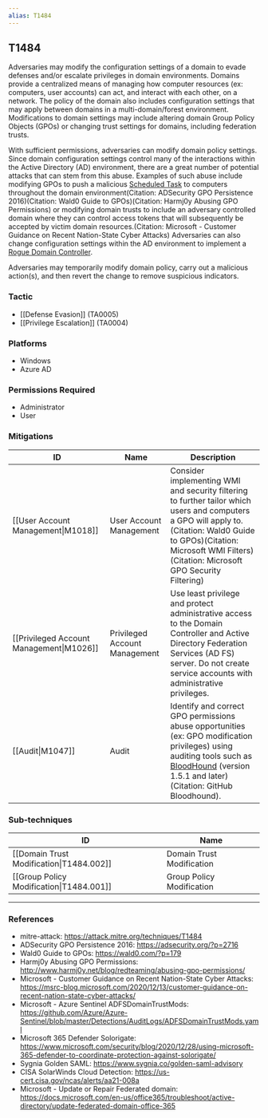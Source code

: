 ```yaml
---
alias: T1484
---
```


## T1484

Adversaries may modify the configuration settings of a domain to evade defenses and/or escalate privileges in domain environments. Domains provide a centralized means of managing how computer resources (ex: computers, user accounts) can act, and interact with each other, on a network. The policy of the domain also includes configuration settings that may apply between domains in a multi-domain/forest environment. Modifications to domain settings may include altering domain Group Policy Objects (GPOs) or changing trust settings for domains, including federation trusts.

With sufficient permissions, adversaries can modify domain policy settings. Since domain configuration settings control many of the interactions within the Active Directory (AD) environment, there are a great number of potential attacks that can stem from this abuse. Examples of such abuse include modifying GPOs to push a malicious [Scheduled Task](https://attack.mitre.org/techniques/T1053/005) to computers throughout the domain environment(Citation: ADSecurity GPO Persistence 2016)(Citation: Wald0 Guide to GPOs)(Citation: Harmj0y Abusing GPO Permissions) or modifying domain trusts to include an adversary controlled domain where they can control access tokens that will subsequently be accepted by victim domain resources.(Citation: Microsoft - Customer Guidance on Recent Nation-State Cyber Attacks) Adversaries can also change configuration settings within the AD environment to implement a [Rogue Domain Controller](https://attack.mitre.org/techniques/T1207).

Adversaries may temporarily modify domain policy, carry out a malicious action(s), and then revert the change to remove suspicious indicators.


### Tactic
- [[Defense Evasion]] (TA0005)
- [[Privilege Escalation]] (TA0004)

### Platforms
- Windows
- Azure AD

### Permissions Required
- Administrator
- User

### Mitigations

| ID | Name | Description |
| --- | --- | --- |
| [[User Account Management\|M1018]] | User Account Management | Consider implementing WMI and security filtering to further tailor which users and computers a GPO will apply to.(Citation: Wald0 Guide to GPOs)(Citation: Microsoft WMI Filters)(Citation: Microsoft GPO Security Filtering) |
| [[Privileged Account Management\|M1026]] | Privileged Account Management | Use least privilege and protect administrative access to the Domain Controller and Active Directory Federation Services (AD FS) server. Do not create service accounts with administrative privileges. |
| [[Audit\|M1047]] | Audit | Identify and correct GPO permissions abuse opportunities (ex: GPO modification privileges) using auditing tools such as [BloodHound](https://attack.mitre.org/software/S0521) (version 1.5.1 and later)(Citation: GitHub Bloodhound). |

### Sub-techniques

| ID | Name |
| --- | --- |
| [[Domain Trust Modification\|T1484.002]] | Domain Trust Modification |
| [[Group Policy Modification\|T1484.001]] | Group Policy Modification |


---
### References

- mitre-attack: https://attack.mitre.org/techniques/T1484
- ADSecurity GPO Persistence 2016: https://adsecurity.org/?p=2716
- Wald0 Guide to GPOs: https://wald0.com/?p=179
- Harmj0y Abusing GPO Permissions: http://www.harmj0y.net/blog/redteaming/abusing-gpo-permissions/
- Microsoft - Customer Guidance on Recent Nation-State Cyber Attacks: https://msrc-blog.microsoft.com/2020/12/13/customer-guidance-on-recent-nation-state-cyber-attacks/
- Microsoft - Azure Sentinel ADFSDomainTrustMods: https://github.com/Azure/Azure-Sentinel/blob/master/Detections/AuditLogs/ADFSDomainTrustMods.yaml
- Microsoft 365 Defender Solorigate: https://www.microsoft.com/security/blog/2020/12/28/using-microsoft-365-defender-to-coordinate-protection-against-solorigate/
- Sygnia Golden SAML: https://www.sygnia.co/golden-saml-advisory
- CISA SolarWinds Cloud Detection: https://us-cert.cisa.gov/ncas/alerts/aa21-008a
- Microsoft - Update or Repair Federated domain: https://docs.microsoft.com/en-us/office365/troubleshoot/active-directory/update-federated-domain-office-365
